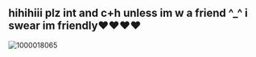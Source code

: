 ## hihihiii plz int and c+h unless im w a friend ^_^ i swear im friendly❤️❤️❤️❤️

![1000018065](https://github.com/user-attachments/assets/0a52b0ad-0ed0-48b1-8e2a-cd7776917685)



<!--
**stxlkin9/stxlkin9** is a ✨ _special_ ✨ repository because its `README.md` (this file) appears on your GitHub profile.

Here are some ideas to get you started:

- 🔭 I’m currently working on ...
- 🌱 I’m currently learning ...
- 👯 I’m looking to collaborate on ...
- 🤔 I’m looking for help with ...
- 💬 Ask me about ...
- 📫 How to reach me: ...
- 😄 Pronouns: ...
- ⚡ Fun fact: ...
-->
